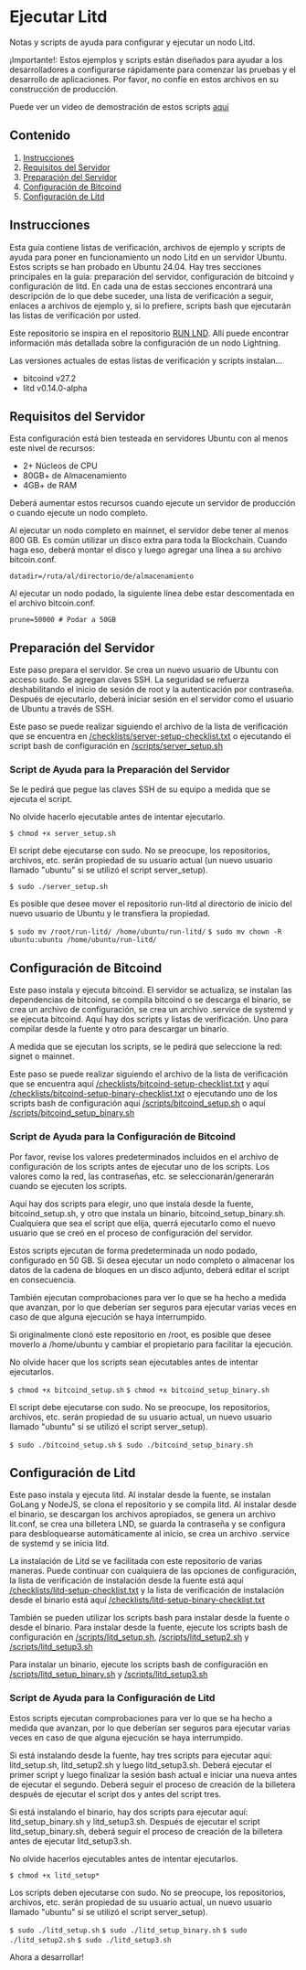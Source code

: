 # Ejecutar Litd

Notas y scripts de ayuda para configurar y ejecutar un nodo Litd.

¡Importante!: Estos ejemplos y scripts están diseñados para ayudar a los desarrolladores a configurarse rápidamente para comenzar las pruebas y el desarrollo de aplicaciones. Por favor, no confíe en estos archivos en su construcción de producción.

Puede ver un video de demostración de estos scripts [aquí](https://youtu.be/lopHP_nF0tE)

## Contenido

1. [Instrucciones](https://github.com/HannahMR/run-litd/#instructions)
2. [Requisitos del Servidor](https://github.com/HannahMR/run-litd/#server-requirements)
3. [Preparación del Servidor](https://github.com/HannahMR/run-litd/#server-prep)
4. [Configuración de Bitcoind](https://github.com/HannahMR/run-litd/#bitcoind-setup)
5. [Configuración de Litd](https://github.com/HannahMR/run-litd/#litd-setup)

## Instrucciones

Esta guía contiene listas de verificación, archivos de ejemplo y scripts de ayuda para poner en funcionamiento un nodo Litd en un servidor Ubuntu. Estos scripts se han probado en Ubuntu 24.04. Hay tres secciones principales en la guía: preparación del servidor, configuración de bitcoind y configuración de litd. En cada una de estas secciones encontrará una descripción de lo que debe suceder, una lista de verificación a seguir, enlaces a archivos de ejemplo y, si lo prefiere, scripts bash que ejecutarán las listas de verificación por usted.

Este repositorio se inspira en el repositorio [RUN LND](https://github.com/alexbosworth/run-lnd/). Allí puede encontrar información más detallada sobre la configuración de un nodo Lightning.

Las versiones actuales de estas listas de verificación y scripts instalan...

- bitcoind v27.2
- litd v0.14.0-alpha

## Requisitos del Servidor

Esta configuración está bien testeada en servidores Ubuntu con al menos este nivel de recursos:

- 2+ Núcleos de CPU
- 80GB+ de Almacenamiento
- 4GB+ de RAM

Deberá aumentar estos recursos cuando ejecute un servidor de producción o cuando ejecute un nodo completo.

Al ejecutar un nodo completo en mainnet, el servidor debe tener al menos 800 GB. Es común utilizar un disco extra para toda la Blockchain. Cuando haga eso, deberá montar el disco y luego agregar una línea a su archivo bitcoin.conf.

```datadir=/ruta/al/directorio/de/almacenamiento```

Al ejecutar un nodo podado, la siguiente línea debe estar descomentada en el archivo bitcoin.conf.

```prune=50000 # Podar a 50GB```

## Preparación del Servidor

Este paso prepara el servidor. Se crea un nuevo usuario de Ubuntu con acceso sudo. Se agregan claves SSH. La seguridad se refuerza deshabilitando el inicio de sesión de root y la autenticación por contraseña. Después de ejecutarlo, deberá iniciar sesión en el servidor como el usuario de Ubuntu a través de SSH.

Este paso se puede realizar siguiendo el archivo de la lista de verificación que se encuentra en [/checklists/server-setup-checklist.txt](https://github.com/HannahMR/run-litd/blob/main/checklists/server-setup-checklist.txt) o ejecutando el script bash de configuración en [/scripts/server_setup.sh](https://github.com/HannahMR/run-litd/blob/main/scripts/server_setup.sh)

### Script de Ayuda para la Preparación del Servidor

Se le pedirá que pegue las claves SSH de su equipo a medida que se ejecuta el script.

No olvide hacerlo ejecutable antes de intentar ejecutarlo.

```$ chmod +x server_setup.sh```

El script debe ejecutarse con sudo. No se preocupe, los repositorios, archivos, etc. serán propiedad de su usuario actual (un nuevo usuario llamado "ubuntu" si se utilizó el script server_setup).

```$ sudo ./server_setup.sh```

Es posible que desee mover el repositorio run-litd al directorio de inicio del nuevo usuario de Ubuntu y le transfiera la propiedad.

```$ sudo mv /root/run-litd/ /home/ubuntu/run-litd/```
```$ sudo mv chown -R ubuntu:ubuntu /home/ubuntu/run-litd/```

## Configuración de Bitcoind

Este paso instala y ejecuta bitcoind. El servidor se actualiza, se instalan las dependencias de bitcoind, se compila bitcoind o se descarga el binario, se crea un archivo de configuración, se crea un archivo .service de systemd y se ejecuta bitcoind. Aquí hay dos scripts y listas de verificación. Uno para compilar desde la fuente y otro para descargar un binario.

A medida que se ejecutan los scripts, se le pedirá que seleccione la red: signet o mainnet.

Este paso se puede realizar siguiendo el archivo de la lista de verificación que se encuentra aquí [/checklists/bitcoind-setup-checklist.txt](https://github.com/HannahMR/run-litd/blob/main/checklists/bitcoind-setup-checklist.txt) y aquí [/checklists/bitcoind-setup-binary-checklist.txt](https://github.com/HannahMR/run-litd/blob/main/checklists/bitcoind-setup-binary-checklist.txt) o ejecutando uno de los scripts bash de configuración aquí [/scripts/bitcoind_setup.sh](https://github.com/HannahMR/run-litd/blob/main/scripts/bitcoind_setup.sh) o aquí [/scripts/bitcoind_setup_binary.sh](https://github.com/HannahMR/run-litd/blob/main/scripts/bitcoind_setup_binary.sh)

### Script de Ayuda para la Configuración de Bitcoind

Por favor, revise los valores predeterminados incluidos en el archivo de configuración de los scripts antes de ejecutar uno de los scripts. Los valores como la red, las contraseñas, etc. se seleccionarán/generarán cuando se ejecuten los scripts.

Aquí hay dos scripts para elegir, uno que instala desde la fuente, bitcoind_setup.sh, y otro que instala un binario, bitcoind_setup_binary.sh. Cualquiera que sea el script que elija, querrá ejecutarlo como el nuevo usuario que se creó en el proceso de configuración del servidor.

Estos scripts ejecutan de forma predeterminada un nodo podado, configurado en 50 GB. Si desea ejecutar un nodo completo o almacenar los datos de la cadena de bloques en un disco adjunto, deberá editar el script en consecuencia.

También ejecutan comprobaciones para ver lo que se ha hecho a medida que avanzan, por lo que deberían ser seguros para ejecutar varias veces en caso de que alguna ejecución se haya interrumpido.

Si originalmente clonó este repositorio en /root, es posible que desee moverlo a /home/ubuntu y cambiar el propietario para facilitar la ejecución.

No olvide hacer que los scripts sean ejecutables antes de intentar ejecutarlos.

```$ chmod +x bitcoind_setup.sh```
```$ chmod +x bitcoind_setup_binary.sh```

El script debe ejecutarse con sudo. No se preocupe, los repositorios, archivos, etc. serán propiedad de su usuario actual, un nuevo usuario llamado "ubuntu" si se utilizó el script server_setup).

```$ sudo ./bitcoind_setup.sh```
```$ sudo ./bitcoind_setup_binary.sh```

## Configuración de Litd

Este paso instala y ejecuta litd. Al instalar desde la fuente, se instalan GoLang y NodeJS, se clona el repositorio y se compila litd. Al instalar desde el binario, se descargan los archivos apropiados, se genera un archivo lit.conf, se crea una billetera LND, se guarda la contraseña y se configura para desbloquearse automáticamente al inicio, se crea un archivo .service de systemd y se inicia litd.

La instalación de Litd se ve facilitada con este repositorio de varias maneras. Puede continuar con cualquiera de las opciones de configuración, la lista de verificación de instalación desde la fuente está aquí [/checklists/litd-setup-checklist.txt](https://github.com/HannahMR/run-litd/blob/main/checklists/litd-setup-checklist.txt) y la lista de verificación de instalación desde el binario está aquí [/checklists/litd-setup-binary-checklist.txt](https://github.com/HannahMR/run-litd/blob/main/checklists/litd-setup-binary-checklist.txt)

También se pueden utilizar los scripts bash para instalar desde la fuente o desde el binario. Para instalar desde la fuente, ejecute los scripts bash de configuración en [/scripts/litd_setup.sh](https://github.com/HannahMR/run-litd/blob/main/scripts/litd_setup.sh), [/scripts/litd_setup2.sh](https://github.com/HannahMR/run-litd/blob/main/scripts/litd_setup2.sh) y [/scripts/litd_setup3.sh](https://github.com/HannahMR/run-litd/blob/main/scripts/litd_setup3.sh)

Para instalar un binario, ejecute los scripts bash de configuración en [/scripts/litd_setup_binary.sh](https://github.com/HannahMR/run-litd/blob/main/scripts/litd_setup_binary.sh) y [/scripts/litd_setup3.sh](https://github.com/HannahMR/run-litd/blob/main/scripts/litd_setup3.sh)

### Script de Ayuda para la Configuración de Litd

Estos scripts ejecutan comprobaciones para ver lo que se ha hecho a medida que avanzan, por lo que deberían ser seguros para ejecutar varias veces en caso de que alguna ejecución se haya interrumpido.

Si está instalando desde la fuente, hay tres scripts para ejecutar aquí: litd_setup.sh, litd_setup2.sh y luego litd_setup3.sh. Deberá ejecutar el primer script y luego finalizar la sesión bash actual e iniciar una nueva antes de ejecutar el segundo. Deberá seguir el proceso de creación de la billetera después de ejecutar el script dos y antes del script tres.

Si está instalando el binario, hay dos scripts para ejecutar aquí: litd_setup_binary.sh y litd_setup3.sh. Después de ejecutar el script litd_setup_binary.sh, deberá seguir el proceso de creación de la billetera antes de ejecutar litd_setup3.sh.

No olvide hacerlos ejecutables antes de intentar ejecutarlos.

```$ chmod +x litd_setup*```

Los scripts deben ejecutarse con sudo. No se preocupe, los repositorios, archivos, etc. serán propiedad de su usuario actual, un nuevo usuario llamado "ubuntu" si se utilizó el script server_setup).

```$ sudo ./litd_setup.sh```
```$ sudo ./litd_setup_binary.sh```
```$ sudo ./litd_setup2.sh```
```$ sudo ./litd_setup3.sh```

Ahora a desarrollar! 
